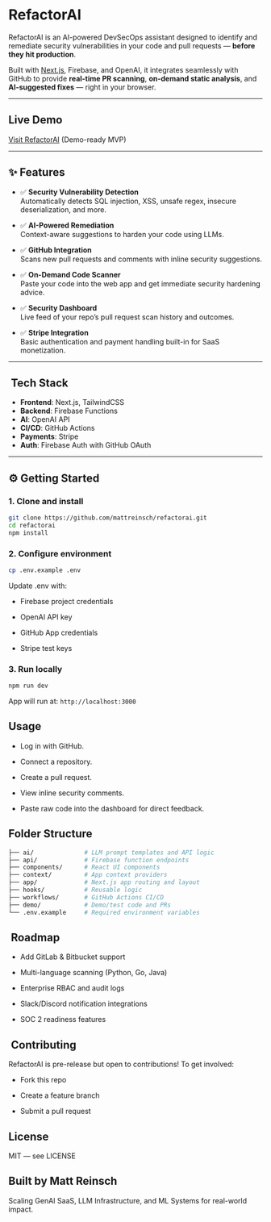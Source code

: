 #  RefactorAI

RefactorAI is an AI-powered DevSecOps assistant designed to identify and remediate security vulnerabilities in your code and pull requests — **before they hit production**.

Built with [Next.js](https://nextjs.org/), Firebase, and OpenAI, it integrates seamlessly with GitHub to provide **real-time PR scanning**, **on-demand static analysis**, and **AI-suggested fixes** — right in your browser.

---

##  Live Demo

 [Visit RefactorAI](https://refactorai.app) (Demo-ready MVP)

---

## ✨ Features

- ✅ **Security Vulnerability Detection**  
  Automatically detects SQL injection, XSS, unsafe regex, insecure deserialization, and more.

- ✅ **AI-Powered Remediation**  
  Context-aware suggestions to harden your code using LLMs.

- ✅ **GitHub Integration**  
  Scans new pull requests and comments with inline security suggestions.

- ✅ **On-Demand Code Scanner**  
  Paste your code into the web app and get immediate security hardening advice.

- ✅ **Security Dashboard**  
  Live feed of your repo’s pull request scan history and outcomes.

- ✅ **Stripe Integration**  
  Basic authentication and payment handling built-in for SaaS monetization.

---

## ️ Tech Stack

- **Frontend**: Next.js, TailwindCSS  
- **Backend**: Firebase Functions  
- **AI**: OpenAI API  
- **CI/CD**: GitHub Actions  
- **Payments**: Stripe  
- **Auth**: Firebase Auth with GitHub OAuth

---

## ⚙️ Getting Started

### 1. Clone and install

```bash
git clone https://github.com/mattreinsch/refactorai.git
cd refactorai
npm install
```
### 2. Configure environment
```bash
cp .env.example .env
```
Update .env with:

*   Firebase project credentials

*   OpenAI API key

*   GitHub App credentials

*   Stripe test keys

### 3. Run locally
```bash
npm run dev
```
App will run at: `http://localhost:3000`

## Usage
*   Log in with GitHub.

*   Connect a repository.

*   Create a pull request.

*   View inline security comments.

*   Paste raw code into the dashboard for direct feedback.

## Folder Structure
```bash
├── ai/              # LLM prompt templates and API logic
├── api/             # Firebase function endpoints
├── components/      # React UI components
├── context/         # App context providers
├── app/             # Next.js app routing and layout
├── hooks/           # Reusable logic
├── workflows/       # GitHub Actions CI/CD
├── demo/            # Demo/test code and PRs
└── .env.example     # Required environment variables
```
## ️ Roadmap
*   Add GitLab & Bitbucket support

*   Multi-language scanning (Python, Go, Java)

*   Enterprise RBAC and audit logs

*   Slack/Discord notification integrations

*   SOC 2 readiness features

## ‍ Contributing
RefactorAI is pre-release but open to contributions!
To get involved:

*   Fork this repo

*   Create a feature branch

*   Submit a pull request

## License
MIT — see LICENSE

## Built by Matt Reinsch
Scaling GenAI SaaS, LLM Infrastructure, and ML Systems for real-world impact.
